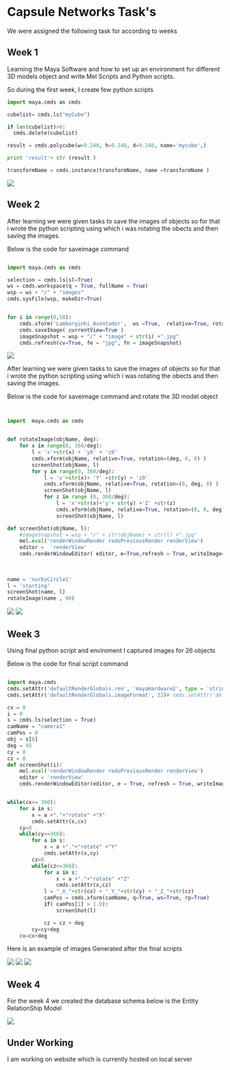 # Capsule Networks Task's

We were assigned the following task for according to weeks

## Week 1

Learning the Maya Software and how to set up an environment for different 3D models object and write Mel Scripts and Python scripts.

So during the first week, I create few python scripts


```python
import maya.cmds as cmds

cubelist= cmds.ls("myCube")

if len(cubelist)>0:
  cmds.delete(cubelist)

result = cmds.polycube(w=9.248, h=9.248, d=9.248, name='mycube',)

print 'result'+ str (result )

transformName = cmds.instance(transformName, name =transformName ) 


```
<img src="https://github.com/nikunjlad/3D-Object-Classification-Using-Capsule-Networks/blob/abhi/Maya3D-Images-Dataset/Abhi/image1.png" />

## Week 2

After learning we were given tasks to save the images of objects so for that i wrote the python scripting using which i was rotating the obects and then saving the images.

Below is the code for saveimage command

```python

import maya.cmds as cmds 

selection = cmds.ls(sl=True)
ws = cmds.workspace(q = True, fullName = True)
wsp = ws + "/" + "images"
cmds.sysFile(wsp, makeDir=True)


for i in range(0,50):
    cmds.xform('Lamborginhi_Aventador',  ws =True,  relative=True, rotation=(45, 45, 45) )
    cmds.saveImage( currentView=True )
    imageSnapshot = wsp + "/" + "image" + str(i) +".jpg"
    cmds.refresh(cv=True, fe = "jpg", fn = imageSnapshot)
```

<img src="https://github.com/nikunjlad/3D-Object-Classification-Using-Capsule-Networks/blob/abhi/Maya3D-Images-Dataset/Abhi/image1.png" />


After learning we were given tasks to save the images of objects so for that i wrote the python scripting using 
which i was rotating the obects and then saving the images.

Below is the code for saveimage command and rotate the 3D model object

```python


import  maya.cmds as cmds


def rotateImage(objName, deg):
    for x in range(0, 360/deg):
        l = 'x'+str(x) + 'y0' + 'z0'
        cmds.xform(objName, relative=True, rotation=(deg, 0, 0) )
        screenShot(objName, l) 
        for y in range(0, 360/deg):
            l = 'x'+str(x)+ 'Y' +str(y) + 'z0'
            cmds.xform(objName, relative=True, rotation=(0, deg, 0) ) 
            screenShot(objName, l) 
            for z in range (0, 360/deg):
                l = 'x'+str(x)+'y'+ str(y) +'Z' +str(z)
                cmds.xform(objName, relative=True, rotation=(0, 0, deg) )
                screenShot(objName, l)

def screenShot(objName, l):
    #imageSnapshot = wsp + "/" + str(objName) + str(l) +".jpg"
    mel.eval('renderWindowRender redoPreviousRender renderView')
    editor =  'renderView'
    cmds.renderWindowEditor( editor, e=True,refresh = True, writeImage=('D:\\test\\tr'+objName+str(l)))
    
    
    
name = 'nurbsCircle1'
l = 'starting'
screenShot(name, l)
rotateImage(name , 90)

```
<img src="https://github.com/nikunjlad/3D-Object-Classification-Using-Capsule-Networks/blob/abhi/Maya3D-Images-Dataset/Abhi/image2.png" />

<img src="https://github.com/nikunjlad/3D-Object-Classification-Using-Capsule-Networks/blob/abhi/Maya3D-Images-Dataset/Abhi/image3.png" />

## Week 3

Using final python script and enviroment I captured images for 26 objects 


Below is the code for final script command

```python

import maya.cmds
cmds.setAttr('defaultRenderGlobals.ren', 'mayaHardware2', type = 'string')
cmds.setAttr('defaultRenderGlobals.imageFormat', 32)# cmds.setAttr('defaultRenderGlobals.imageFormat ', 'jpg', type = 'string')# mel.eval('loadPreferredRenderGlobalsPreset("mayaHardware2")')# cmds.setAttr("defaultRenderGlobals.currentRenderer", "cameraShape1", type = "string")

cx = 0
i = 0
s = cmds.ls(selection = True)
camName = "camera1"
camPos = 0
obj = s[0]
deg = 45
cy = 0
cz = 0
def screenShot(i):
    mel.eval('renderWindowRender redoPreviousRender renderView')
    editor = 'renderView'
    cmds.renderWindowEditor(editor, e = True, refresh = True, writeImage = ('D:\\test\\lol\\Telescope\\Telescope' + str(i)))


while(cx<= 360):
    for a in s:
        x = a +"."+"rotate" +"X"
        cmds.setAttr(x,cx)
    cy=0
    while(cy<=360):
        for a in s:
            x = a +"."+"rotate" +"Y"
            cmds.setAttr(x,cy)
        cz=0
        while(cz<=360):
            for a in s:
                x = a +"."+"rotate" +"Z"
                cmds.setAttr(x,cz)
            l = "_X_"+str(cx) + "_Y_"+str(cy) + "_Z_"+str(cz)
            camPos = cmds.xform(camName, q=True, ws=True, rp=True)
            if( camPos[1] > 1.0):
                screenShot(l)

            cz = cz + deg
        cy=cy+deg
    cx=cx+deg

```

Here is an example of images Generated after the final scripts 

<img src="https://github.com/nikunjlad/3D-Object-Classification-Using-Capsule-Networks/blob/abhi/Maya3D-Images-Dataset/Abhi/image4.png" />

<img src="https://github.com/nikunjlad/3D-Object-Classification-Using-Capsule-Networks/blob/abhi/Maya3D-Images-Dataset/Abhi/image5.png" />

<img src="https://github.com/nikunjlad/3D-Object-Classification-Using-Capsule-Networks/blob/abhi/Maya3D-Images-Dataset/Abhi/image6.png" />



## Week 4

For the week 4 we created the database schema below is the Entity RelationShip Model 

<img src="https://github.com/nikunjlad/3D-Object-Classification-Using-Capsule-Networks/blob/akash/Maya3D-Images-Dataset/Akash/final%20db.PNG" />


## Under Working

I am working on website which is currently hosted on local server


